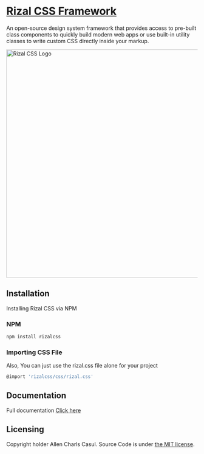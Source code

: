 # [Rizal CSS Framework](https://rizalcss.com)

An open-source design system framework that provides access to pre-built class components to quickly build modern web apps or use built-in utility classes to write custom CSS directly inside your markup.

<a href="https://rizalcss.com"><img src="https://raw.githubusercontent.com/allencasul/rizalcss-website/main/src/assets/img/rizal-logo.webp?token=GHSAT0AAAAAAB46HFEURH27CQNXY32HQBNIY5SJI3Q" alt="Rizal CSS Logo" style="max-width:100%;" width="600"></a>

## Installation

Installing Rizal CSS via NPM

### NPM

```sh
npm install rizalcss
```

### Importing CSS File

Also, You can just use the rizal.css file alone for your project

```sh
@import 'rizalcss/css/rizal.css'
```

## Documentation

Full documentation [Click here](https://rizalcss.com/docs/getting-started/)


## Licensing

Copyright holder Allen Charls Casul. Source Code is under [the MIT license](https://github.com/softDev28/Elise/blob/main/LICENSE).
